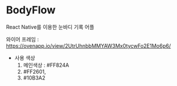# BodyFlow
React Native를 이용한 눈바디 기록 어플

와이어 프레임 : https://ovenapp.io/view/2UtrUhnbbMMYAW3Mx0tycwFo2E1Mo6p6/

- 사용 색상
    1. 메인색상 : #FF824A
    2. #FF2601,
    3. #10B3A2